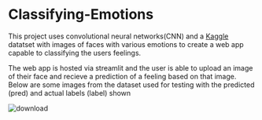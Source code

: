 # Classifying-Emotions

This project uses convolutional neural networks(CNN) and a [Kaggle](https://www.kaggle.com/datasets/sudarshanvaidya/random-images-for-face-emotion-recognition) datatset with images of faces with various emotions to create a web app capable to classifying the users feelings. 

The web app is hosted via streamlit and the user is able to upload an image of their face and recieve a prediction of a feeling based on that image. Below are some images from the dataset used for testing with the predicted (pred) and actual labels (label) shown

![download](https://user-images.githubusercontent.com/92171342/234997416-2a5da436-76f4-4ca1-b9a4-e30a6ea89028.png)
